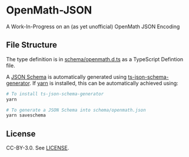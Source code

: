 # OpenMath-JSON

A Work-In-Progress on an (as yet unofficial) OpenMath JSON Encoding

## File Structure

The type definition is in [schema/openmath.d.ts](schema/openmath.d.ts) as a TypeScript Defintion file. 

A [JSON Schema](http://json-schema.org/) is automatically generated using [ts-json-schema-generator](https://github.com/vega/ts-json-schema-generator). 
If [yarn](https://yarnpkg.com/en/) is installed, this can be automatically achieved using:

```bash
# To install ts-json-schema-generator
yarn

# To generate a JSON Schema into schema/openmath.json
yarn saveschema
```

## License

CC-BY-3.0. See [LICENSE](LICENSE). 